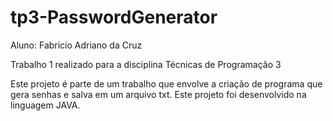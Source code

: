 # tp3-PasswordGenerator

Aluno: Fabricio Adriano da Cruz

Trabalho 1 realizado para a disciplina Técnicas de Programação 3

Este projeto é parte de um trabalho que envolve a criação de programa que gera senhas e salva em um arquivo txt. Este projeto foi desenvolvido na linguagem JAVA.
